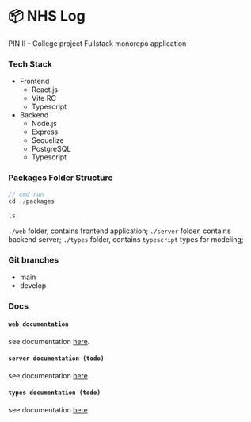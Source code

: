 # 📦 NHS Log

PIN II - College project
Fullstack monorepo application

### Tech Stack

- Frontend
    - React.js
    - Vite RC
    - Typescript
- Backend
  - Node.js
  - Express
  - Sequelize
  - PostgreSQL
  - Typescript

### Packages Folder Structure 

```javascript
// cmd run
cd ./packages

ls
```

`./web` folder, contains frontend application; 
`./server` folder, contains backend server;
`./types` folder, contains `typescript` types for modeling;

### Git branches

- main 
- develop

### Docs

#### `web documentation`
see documentation [here](./packages/web/README.md).

#### `server documentation (todo)` 
see documentation [here](./packages/server/README.md).

#### `types documentation (todo)` 
see documentation [here](./packages/types/README.md).

